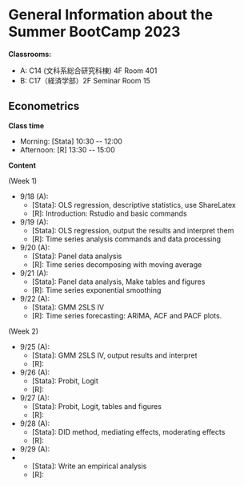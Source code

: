 # General Information about the Summer BootCamp 2023

**Classrooms:**
* A: C14 (文科系総合研究科棟) 4F Room 401
* B: C17（経済学部）2F Seminar Room 15

## Econometrics

**Class time**

* Morning: [Stata] 10:30 -- 12:00
* Afternoon: [R] 13:30 -- 15:00

**Content**

(Week 1)

* 9/18 (A):
  - [Stata]: OLS regression, descriptive statistics, use ShareLatex
  - [R]: Introduction: Rstudio and basic commands
* 9/19 (A):
  - [Stata]: OLS regression, output the results and interpret them
  - [R]: Time series analysis commands and data processing
* 9/20 (A):
  - [Stata]: Panel data analysis
  - [R]: Time series decomposing with moving average
* 9/21 (A):
  - [Stata]: Panel data analysis, Make tables and figures
  - [R]: Time series exponential smoothing
* 9/22 (A):
  - [Stata]: GMM 2SLS IV
  - [R]: Time series forecasting: ARIMA, ACF and PACF plots.

(Week 2)

* 9/25 (A):
  - [Stata]: GMM 2SLS IV, output results and interpret
  - [R]: 
* 9/26 (A):
  - [Stata]: Probit, Logit
  - [R]:
* 9/27 (A):
  - [Stata]: Probit, Logit, tables and figures
  - [R]: 
* 9/28 (A):
  - [Stata]: DID method, mediating effects, moderating effects
  - [R]:
* 9/29 (A):
* - [Stata]: Write an empirical analysis
  - [R]:
